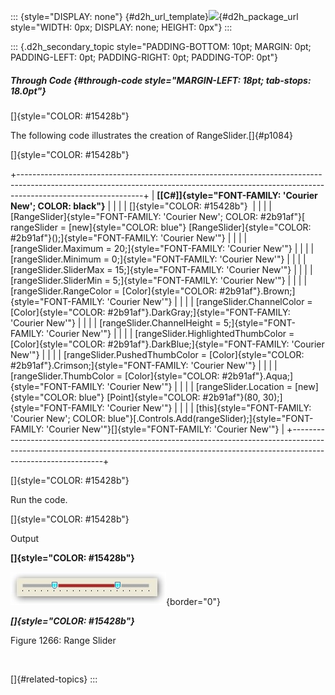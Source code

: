 ::: {style="DISPLAY: none"}
[](ms-xhelp:///?Id=d2h_url_template){#d2h_url_template}![](!package_url!){#d2h_package_url style="WIDTH: 0px; DISPLAY: none; HEIGHT: 0px"}
:::

::: {.d2h_secondary_topic style="PADDING-BOTTOM: 10pt; MARGIN: 0pt; PADDING-LEFT: 0pt; PADDING-RIGHT: 0pt; PADDING-TOP: 0pt"}
##### Through Code {#through-code style="MARGIN-LEFT: 18pt; tab-stops: 18.0pt"}

[]{style="COLOR: #15428b"} 

The following code illustrates the creation of RangeSlider.[]{#p1084}

[]{style="COLOR: #15428b"} 

+-------------------------------------------------------------------------------------------------------------------------------------------------------------------------------------------+
| **[\[C#\]]{style="FONT-FAMILY: 'Courier New'; COLOR: black"}**                                                                                                                            |
|                                                                                                                                                                                           |
| []{style="COLOR: #15428b"}                                                                                                                                                                |
|                                                                                                                                                                                           |
| [RangeSlider]{style="FONT-FAMILY: 'Courier New'; COLOR: #2b91af"}[ rangeSlider = [new]{style="COLOR: blue"} [RangeSlider]{style="COLOR: #2b91af"}();]{style="FONT-FAMILY: 'Courier New'"} |
|                                                                                                                                                                                           |
| [rangeSlider.Maximum = 20;]{style="FONT-FAMILY: 'Courier New'"}                                                                                                                           |
|                                                                                                                                                                                           |
| [rangeSlider.Minimum = 0;]{style="FONT-FAMILY: 'Courier New'"}                                                                                                                            |
|                                                                                                                                                                                           |
| [rangeSlider.SliderMax = 15;]{style="FONT-FAMILY: 'Courier New'"}                                                                                                                         |
|                                                                                                                                                                                           |
| [rangeSlider.SliderMin = 5;]{style="FONT-FAMILY: 'Courier New'"}                                                                                                                          |
|                                                                                                                                                                                           |
| [rangeSlider.RangeColor = [Color]{style="COLOR: #2b91af"}.Brown;]{style="FONT-FAMILY: 'Courier New'"}                                                                                     |
|                                                                                                                                                                                           |
| [rangeSlider.ChannelColor = [Color]{style="COLOR: #2b91af"}.DarkGray;]{style="FONT-FAMILY: 'Courier New'"}                                                                                |
|                                                                                                                                                                                           |
| [rangeSlider.ChannelHeight = 5;]{style="FONT-FAMILY: 'Courier New'"}                                                                                                                      |
|                                                                                                                                                                                           |
| [rangeSlider.HighlightedThumbColor = [Color]{style="COLOR: #2b91af"}.DarkBlue;]{style="FONT-FAMILY: 'Courier New'"}                                                                       |
|                                                                                                                                                                                           |
| [rangeSlider.PushedThumbColor = [Color]{style="COLOR: #2b91af"}.Crimson;]{style="FONT-FAMILY: 'Courier New'"}                                                                             |
|                                                                                                                                                                                           |
| [rangeSlider.ThumbColor = [Color]{style="COLOR: #2b91af"}.Aqua;]{style="FONT-FAMILY: 'Courier New'"}                                                                                      |
|                                                                                                                                                                                           |
| [rangeSlider.Location = [new]{style="COLOR: blue"} [Point]{style="COLOR: #2b91af"}(80, 30);]{style="FONT-FAMILY: 'Courier New'"}                                                          |
|                                                                                                                                                                                           |
| [this]{style="FONT-FAMILY: 'Courier New'; COLOR: blue"}[.Controls.Add(rangeSlider);]{style="FONT-FAMILY: 'Courier New'"}[]{style="FONT-FAMILY: 'Courier New'"}                            |
+-------------------------------------------------------------------------------------------------------------------------------------------------------------------------------------------+

[]{style="COLOR: #15428b"} 

Run the code.

[]{style="COLOR: #15428b"} 

Output

**[]{style="COLOR: #15428b"}** 

![](ImagesExt/image76_1237.jpg){border="0"}

***[]{style="COLOR: #15428b"}*** 

Figure 1266: Range Slider

 

[]{#related-topics}
:::
